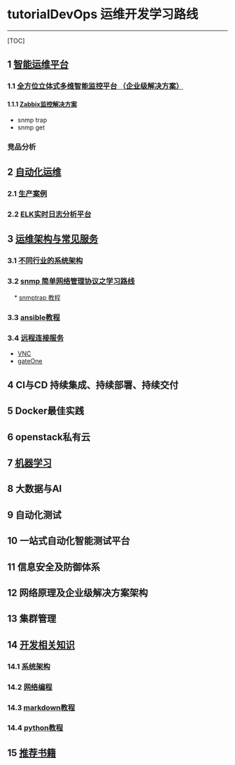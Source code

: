 # tutorialDevOps 运维开发学习路线
---

[TOC]







## 1 [智能运维平台](https://github.com/shower2013/tutorialDevOps/tree/master/AIOpPlatform) <br>

### 1.1 [全方位立体式多维智能监控平台 （企业级解决方案）](https://github.com/shower2013/tutorialDevOps/blob/master/AIOpPlatform/monitPlatform.md)

####  1.1.1 [Zabbix监控解决方案](https://github.com/shower2013/tutorialDevOps/blob/master/AIOpPlatform/zabbix/zabbixMonitor.md) 
  * snmp trap
  * snmp get 

### 竞品分析



## 2 [自动化运维](https://github.com/shower2013/tutorialDevOps/blob/master/automatedOperation/)

### 2.1 [生产案例](https://github.com/shower2013/tutorialDevOps/blob/master/automatedOperation/productCase.md)

### 2.2 [ELK实时日志分析平台](https://github.com/shower2013/tutorialDevOps/blob/master/automatedOperation/ELKTutorial.md)

## 3 [运维架构与常见服务](https://github.com/shower2013/tutorialDevOps/tree/master/operationalArchitectureCommonService)

### 3.1 [不同行业的系统架构](https://github.com/shower2013/tutorialDevOps/tree/master/operationalArchitectureCommonService/industryArchitecture)

### 3.2  [snmp 简单网络管理协议之学习路线](https://github.com/shower2013/tutorialDevOps/blob/master/operationalArchitectureCommonService/snmpTutorial.md)
     * [snmptrap 教程](https://github.com/shower2013/tutorialDevOps/blob/master/operationalArchitectureCommonService/snmpTrap.md)

### 3.3  [ansible教程](https://github.com/shower2013/tutorialDevOps/blob/master/operationalArchitectureCommonService/ansibleTutorial.md)


### 3.4 [远程连接服务](https://github.com/shower2013/tutorialDevOps/tree/master/operationalArchitectureCommonService/remoteAccess)

* [VNC](https://github.com/shower2013/tutorialDevOps/blob/master/operationalArchitectureCommonService/remoteAccess/VNC.md)
* [gateOne](https://github.com/shower2013/tutorialDevOps/blob/master/operationalArchitectureCommonService/remoteAccess/gateone.md)



## 4  CI与CD 持续集成、持续部署、持续交付


## 5  Docker最佳实践


## 6 openstack私有云


##  7 [机器学习](https://github.com/shower2013/tutorialDevOps/tree/master/machineLearn) <br>


## 8  大数据与AI

## 9  自动化测试

## 10 一站式自动化智能测试平台


## 11 信息安全及防御体系

## 12 网络原理及企业级解决方案架构


## 13 集群管理


##  14 [开发相关知识](https://github.com/shower2013/tutorialDevOps/tree/master/develop)


###  14.1 [系统架构](https://github.com/shower2013/tutorialDevOps/blob/master/develop/systemArchitecture.md)

###  14.2 [网络编程](https://github.com/shower2013/tutorialDevOps/tree/master/develop/network_program)

### []()

### []()

###  14.3 [markdown教程](https://github.com/shower2013/tutorialDevOps/blob/master/develop/markdownTutorial.md)

### 14.4 [python教程](https://github.com/shower2013/tutorialDevOps/tree/master/develop/Python)


## 15 [推荐书籍](https://github.com/shower2013/tutorialDevOps/tree/master/books)

